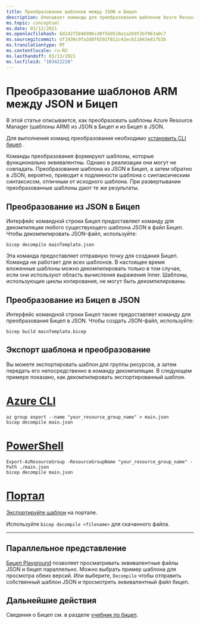 ```yaml
---
title: Преобразование шаблонов между JSON и Бицеп
description: Описывает команды для преобразования шаблонов Azure Resource Manager из Бицеп в JSON и из JSON в Бицеп.
ms.topic: conceptual
ms.date: 03/12/2021
ms.openlocfilehash: 6d242f5846996cd0f5b9510a1a2b9f2bf063a0c7
ms.sourcegitcommit: df1930c9fa3d8f6592f812c42ec611043e817b3b
ms.translationtype: MT
ms.contentlocale: ru-RU
ms.lasthandoff: 03/13/2021
ms.locfileid: "103422228"
---
```

# <a name="converting-arm-templates-between-json-and-bicep"></a>Преобразование шаблонов ARM между JSON и Бицеп

В этой статье описывается, как преобразовать шаблоны Azure Resource Manager (шаблоны ARM) из JSON в Бицеп и из Бицеп в JSON.

Для выполнения команд преобразования необходимо [установить CLI бицеп](bicep-install.md) .

Команды преобразования формируют шаблоны, которые функционально эквивалентны. Однако в реализации они могут не совпадать. Преобразование шаблона из JSON в Бицеп, а затем обратно в JSON, вероятно, приводит к подлинности шаблона с синтаксическим синтаксисом, отличным от исходного шаблона. При развертывании преобразованные шаблоны дают те же результаты.

## <a name="convert-from-json-to-bicep"></a>Преобразование из JSON в Бицеп

Интерфейс командной строки Бицеп предоставляет команду для декомпиляции любого существующего шаблона JSON в файл Бицеп. Чтобы декомпилировать JSON-файл, используйте:

```azurecli
bicep decompile mainTemplate.json
```

Эта команда предоставляет отправную точку для создания Бицеп. Команда не работает для всех шаблонов. В настоящее время вложенные шаблоны можно декомпилировать только в том случае, если они используют область вычисления выражения Inner. Шаблоны, использующие циклы копирования, не могут быть декомпилированы.

## <a name="convert-from-bicep-to-json"></a>Преобразование из Бицеп в JSON

Интерфейс командной строки Бицеп также предоставляет команду для преобразования Бицеп в JSON. Чтобы создать JSON-файл, используйте:

```azurecli
bicep build mainTemplate.bicep
```

## <a name="export-template-and-convert"></a>Экспорт шаблона и преобразование

Вы можете экспортировать шаблон для группы ресурсов, а затем передать его непосредственно в команду декомпиляции. В следующем примере показано, как декомпилировать экспортированный шаблон.

# <a name="azure-cli"></a>[Azure CLI](#tab/azure-cli)

```azurecli
az group export --name "your_resource_group_name" > main.json
bicep decompile main.json
```

# <a name="powershell"></a>[PowerShell](#tab/azure-powershell)

```azurepowershell
Export-AzResourceGroup -ResourceGroupName "your_resource_group_name" -Path ./main.json
bicep decompile main.json
```

# <a name="portal"></a>[Портал](#tab/azure-portal)

[Экспортируйте шаблон](export-template-portal.md) на портале.

Используйте `bicep decompile <filename>` для скачанного файла.

---

## <a name="side-by-side-view"></a>Параллельное представление

[Бицеп Playground](https://aka.ms/bicepdemo) позволяет просматривать эквивалентные файлы JSON и бицеп параллельно. Можно выбрать пример шаблона для просмотра обеих версий. Или выберите, `Decompile` чтобы отправить собственный шаблон JSON и просмотреть эквивалентный файл бицеп.

## <a name="next-steps"></a>Дальнейшие действия

Сведения о Бицеп см. в разделе [учебник по бицеп](./bicep-tutorial-create-first-bicep.md).
